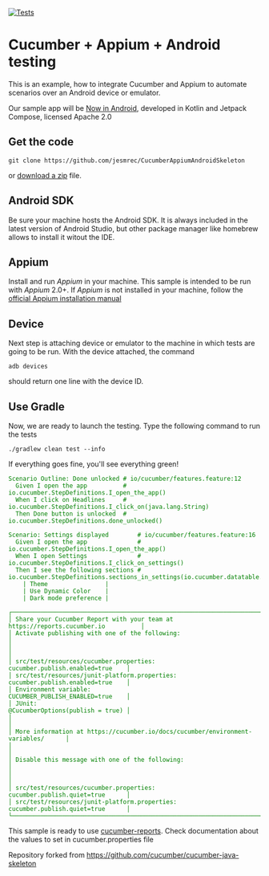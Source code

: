 [![Tests](https://github.com/jesmrec/CucumberAppiumAndroidSkeleton/actions/workflows/tests.yml/badge.svg)](https://github.com/jesmrec/CucumberAppiumAndroidSkeleton/actions/workflows/tests.yml)

# Cucumber + Appium + Android testing

This is an example, how to integrate Cucumber and Appium to automate scenarios over an Android device or emulator.

Our sample app will be [Now in Android](https://github.com/android/nowinandroid), developed in Kotlin and Jetpack Compose, licensed Apache 2.0

## Get the code


	git clone https://github.com/jesmrec/CucumberAppiumAndroidSkeleton


or [download a zip](https://github.com/jesmrec/CucumberAppiumAndroidSkeleton/archive/refs/heads/main.zip) file.

## Android SDK

Be sure your machine hosts the Android SDK. It is always included in the latest version of Android Studio, but other package manager like homebrew allows to install it witout the IDE.

## Appium

Install and run *Appium* in your machine. This sample is intended to be run with *Appium* 2.0+. If *Appium* is not installed in your machine, follow the [official Appium installation manual](https://appium.io/docs/en/2.0/quickstart/install/)

## Device

Next step is attaching device or emulator to the machine in which tests are going to be run. With the device attached, the command

	adb devices
	
should return one line with the device ID.	

## Use Gradle

Now, we are ready to launch the testing. Type the following command to run the tests

    ./gradlew clean test --info

If everything goes fine, you'll see everything green!

<font color='green'>

    Scenario Outline: Done unlocked # io/cucumber/features.feature:12
      Given I open the app          # io.cucumber.StepDefinitions.I_open_the_app()
      When I click on Headlines     # io.cucumber.StepDefinitions.I_click_on(java.lang.String)
      Then Done button is unlocked  # io.cucumber.StepDefinitions.done_unlocked()

    Scenario: Settings displayed        # io/cucumber/features.feature:16
      Given I open the app              # io.cucumber.StepDefinitions.I_open_the_app()
      When I open Settings              # io.cucumber.StepDefinitions.I_click_on_settings()
      Then I see the following sections # io.cucumber.StepDefinitions.sections_in_settings(io.cucumber.datatable.DataTable)
        | Theme                |
        | Use Dynamic Color    |
        | Dark mode preference |

    ┌───────────────────────────────────────────────────────────────────────────────────┐
    │ Share your Cucumber Report with your team at https://reports.cucumber.io          │
    │ Activate publishing with one of the following:                                    │
    │                                                                                   │
    │ src/test/resources/cucumber.properties:          cucumber.publish.enabled=true    │
    │ src/test/resources/junit-platform.properties:    cucumber.publish.enabled=true    │
    │ Environment variable:                            CUCUMBER_PUBLISH_ENABLED=true    │
    │ JUnit:                                           @CucumberOptions(publish = true) │
    │                                                                                   │
    │ More information at https://cucumber.io/docs/cucumber/environment-variables/      │
    │                                                                                   │
    │ Disable this message with one of the following:                                   │
    │                                                                                   │
    │ src/test/resources/cucumber.properties:          cucumber.publish.quiet=true      │
    │ src/test/resources/junit-platform.properties:    cucumber.publish.quiet=true      │
    └───────────────────────────────────────────────────────────────────────────────────┘

   
</font>

This sample is ready to use [cucumber-reports](https://cucumber.io/docs/cucumber/reporting/?lang=java). Check documentation about the values to set in cucumber.properties file 

Repository forked from https://github.com/cucumber/cucumber-java-skeleton
